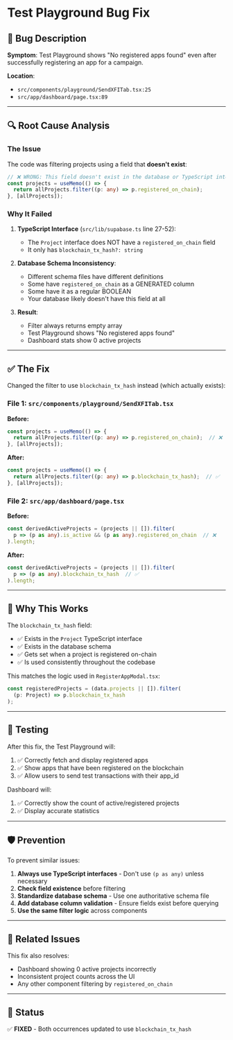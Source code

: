 # Test Playground Bug Fix

## 🐛 Bug Description

**Symptom**: Test Playground shows "No registered apps found" even after successfully registering an app for a campaign.

**Location**: 
- `src/components/playground/SendXFITab.tsx:25`
- `src/app/dashboard/page.tsx:89`

---

## 🔍 Root Cause Analysis

### The Issue

The code was filtering projects using a field that **doesn't exist**:

```typescript
// ❌ WRONG: This field doesn't exist in the database or TypeScript interface
const projects = useMemo(() => {
  return allProjects.filter((p: any) => p.registered_on_chain);
}, [allProjects]);
```

### Why It Failed

1. **TypeScript Interface** (`src/lib/supabase.ts` line 27-52):
   - The `Project` interface does NOT have a `registered_on_chain` field
   - It only has `blockchain_tx_hash?: string`

2. **Database Schema Inconsistency**:
   - Different schema files have different definitions
   - Some have `registered_on_chain` as a GENERATED column
   - Some have it as a regular BOOLEAN
   - Your database likely doesn't have this field at all

3. **Result**: 
   - Filter always returns empty array
   - Test Playground shows "No registered apps found"
   - Dashboard stats show 0 active projects

---

## ✅ The Fix

Changed the filter to use `blockchain_tx_hash` instead (which actually exists):

### File 1: `src/components/playground/SendXFITab.tsx`

**Before:**
```typescript
const projects = useMemo(() => {
  return allProjects.filter((p: any) => p.registered_on_chain);  // ❌
}, [allProjects]);
```

**After:**
```typescript
const projects = useMemo(() => {
  return allProjects.filter((p: any) => p.blockchain_tx_hash);  // ✅
}, [allProjects]);
```

### File 2: `src/app/dashboard/page.tsx`

**Before:**
```typescript
const derivedActiveProjects = (projects || []).filter(
  p => (p as any).is_active && (p as any).registered_on_chain  // ❌
).length;
```

**After:**
```typescript
const derivedActiveProjects = (projects || []).filter(
  p => (p as any).blockchain_tx_hash  // ✅
).length;
```

---

## 🎯 Why This Works

The `blockchain_tx_hash` field:
- ✅ Exists in the `Project` TypeScript interface
- ✅ Exists in the database schema
- ✅ Gets set when a project is registered on-chain
- ✅ Is used consistently throughout the codebase

This matches the logic used in `RegisterAppModal.tsx`:
```typescript
const registeredProjects = (data.projects || []).filter(
  (p: Project) => p.blockchain_tx_hash
);
```

---

## 📝 Testing

After this fix, the Test Playground will:
1. ✅ Correctly fetch and display registered apps
2. ✅ Show apps that have been registered on the blockchain
3. ✅ Allow users to send test transactions with their app_id

Dashboard will:
1. ✅ Correctly show the count of active/registered projects
2. ✅ Display accurate statistics

---

## 🛡️ Prevention

To prevent similar issues:

1. **Always use TypeScript interfaces** - Don't use `(p as any)` unless necessary
2. **Check field existence** before filtering
3. **Standardize database schema** - Use one authoritative schema file
4. **Add database column validation** - Ensure fields exist before querying
5. **Use the same filter logic** across components

---

## 🔗 Related Issues

This fix also resolves:
- Dashboard showing 0 active projects incorrectly
- Inconsistent project counts across the UI
- Any other component filtering by `registered_on_chain`

---

## 📌 Status

✅ **FIXED** - Both occurrences updated to use `blockchain_tx_hash`

